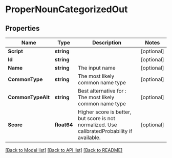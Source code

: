 # ProperNounCategorizedOut

## Properties
Name | Type | Description | Notes
------------ | ------------- | ------------- | -------------
**Script** | **string** |  | [optional] 
**Id** | **string** |  | [optional] 
**Name** | **string** | The input name | [optional] 
**CommonType** | **string** | The most likely common name type | [optional] 
**CommonTypeAlt** | **string** | Best alternative for : The most likely common name type | [optional] 
**Score** | **float64** | Higher score is better, but score is not normalized. Use calibratedProbability if available.  | [optional] 

[[Back to Model list]](../README.md#documentation-for-models) [[Back to API list]](../README.md#documentation-for-api-endpoints) [[Back to README]](../README.md)


